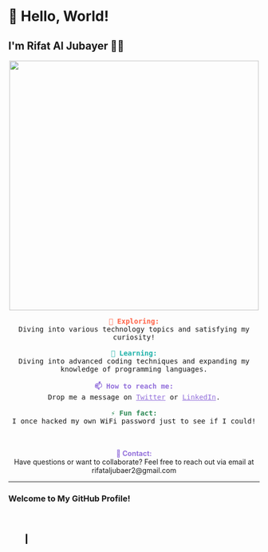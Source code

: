# 👋 Hello, World! 
## I'm Rifat Al Jubayer 👨‍💻

<div align="center">
 <img src="https://media.giphy.com/media/LmNwrBhejkK9EFP504/giphy.gif" width="500" />
</div>

<p align="center">
 <samp>
  <b style="color: #FF6347;">🔭 Exploring:</b><br>
  Diving into various technology topics and satisfying my curiosity!
  <br><br>
  <b style="color: #20B2AA;">🌱 Learning:</b><br>
  Diving into advanced coding techniques and expanding my knowledge of programming languages.
  <br><br>
  <b style="color: #9370DB;">📫 How to reach me:</b><br>
  Drop me a message on <a href="https://twitter.com/Tayn511" style="color: #9370DB;">Twitter</a> or <a href="https://www.linkedin.com/in/rifat-al-jubayer" style="color: #9370DB;">LinkedIn</a>.
  <br><br>
  <b style="color: #2E8B57;">⚡ Fun fact:</b><br>
  I once hacked my own WiFi password just to see if I could!
 </samp>
</p>

<p align="center">
 <br><br>
 <b style="color: #9370DB;">📧 Contact:</b><br>
 Have questions or want to collaborate? Feel free to reach out via email at rifataljubaer2@gmail.com
</p>

---

### Welcome to My GitHub Profile!

<svg id="typing-svg" xmlns="http://www.w3.org/2000/svg" viewBox="0 0 500 100" width="500" height="100">
  <text x="10" y="40" font-family="Arial" font-size="24" id="text" fill="#000"></text>
  <rect x="10" y="45" width="2" height="20" fill="#000">
    <animate attributeName="width" from="2" to="20" begin="0s" dur="1s" fill="freeze" />
  </rect>
  <animateTransform attributeName="transform" type="translate" from="0,0" to="500,0" begin="0s" dur="1s" fill="freeze" repeatCount="indefinite"/>
</svg>

<script>
const text = "Welcome to My GitHub Profile!";
const textElement = document.getElementById('text');
let index = 0;

function type() {
  textElement.textContent += text[index];
  index++;
  if (index < text.length) {
    setTimeout(type, 100);
  }
}

type();
</script>
